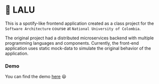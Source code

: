 # 🎵 LALU 

This is a spotify-like frontend application created as a class project for the ``Software Architecture`` course at ``National University of Colombia``.

The original project had a distributed microservices backend with multiple programming languages and components. Currently, the front-end application uses static mock-data to simulate the original behavior of the application.

### Demo
You can find the demo <a href="https://saacostam.github.io/lalu/#/" target="_blank">here</a> 😃
